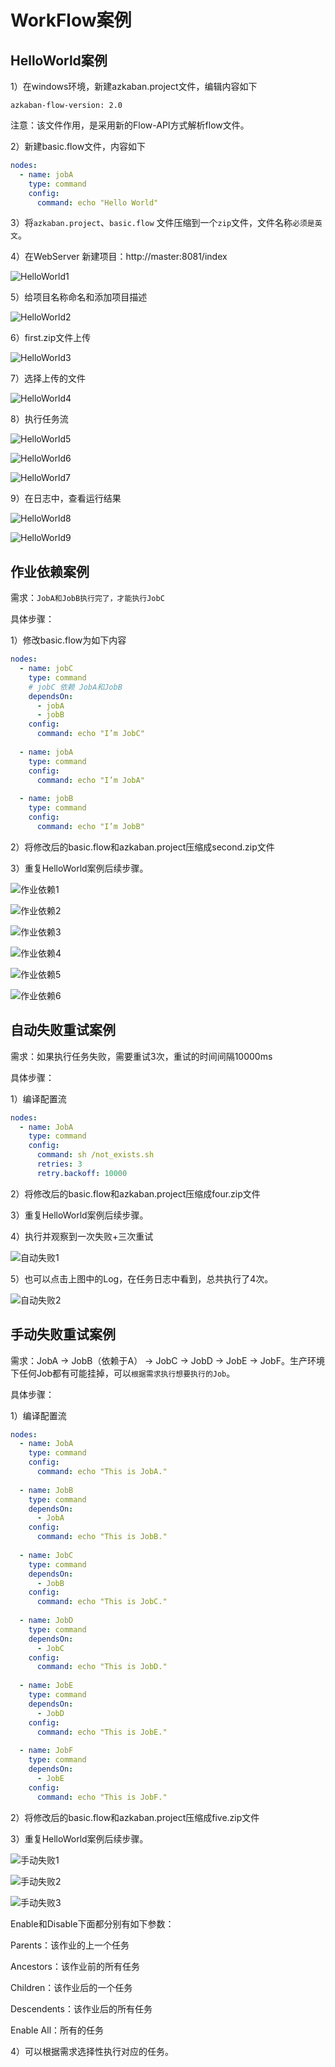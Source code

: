 # WorkFlow案例

## HelloWorld案例

1）在windows环境，新建azkaban.project文件，编辑内容如下  

```
azkaban-flow-version: 2.0  
```

注意：该文件作用，是采用新的Flow-API方式解析flow文件。

2）新建basic.flow文件，内容如下

```yaml
nodes: 
  - name: jobA 
    type: command 
    config: 
      command: echo "Hello World"
```

3）将`azkaban.project`、`basic.flow` 文件压缩到一个`zip`文件，文件名称`必须是英文`。

4）在WebServer 新建项目：http://master:8081/index

![HelloWorld1](img\HelloWorld1.jpg)

5）给项目名称命名和添加项目描述

![HelloWorld2](img\HelloWorld2.jpg)

6）first.zip文件上传

![HelloWorld3](img\HelloWorld3.jpg)

7）选择上传的文件

![HelloWorld4](img\HelloWorld4.jpg)

8）执行任务流

![HelloWorld5](img\HelloWorld5.jpg)

![HelloWorld6](img\HelloWorld6.jpg)

![HelloWorld7](img\HelloWorld7.jpg)

9）在日志中，查看运行结果

![HelloWorld8](img\HelloWorld8.jpg)

![HelloWorld9](img\HelloWorld9.jpg)





## 作业依赖案例

需求：`JobA和JobB执行完了，才能执行JobC` 

具体步骤：  

1）修改basic.flow为如下内容 

```yaml
nodes: 
  - name: jobC 
    type: command 
    # jobC 依赖 JobA和JobB 
    dependsOn: 
      - jobA 
      - jobB 
    config: 
      command: echo "I’m JobC" 
 
  - name: jobA 
    type: command 
    config: 
      command: echo "I’m JobA" 
 
  - name: jobB 
    type: command 
    config: 
      command: echo "I’m JobB" 
```

2）将修改后的basic.flow和azkaban.project压缩成second.zip文件

3）重复HelloWorld案例后续步骤。

![作业依赖1](img\作业依赖1.jpg)

![作业依赖2](img\作业依赖2.jpg)

![作业依赖3](img\作业依赖3.jpg)

![作业依赖4](img\作业依赖4.jpg)

![作业依赖5](img\作业依赖5.png)

![作业依赖6](img\作业依赖6.png)





## 自动失败重试案例

需求：如果执行任务失败，需要重试3次，重试的时间间隔10000ms

具体步骤：  

1）编译配置流

```yaml
nodes: 
  - name: JobA 
    type: command 
    config: 
      command: sh /not_exists.sh 
      retries: 3 
      retry.backoff: 10000 
```

2）将修改后的basic.flow和azkaban.project压缩成four.zip文件

3）重复HelloWorld案例后续步骤。 

4）执行并观察到一次失败+三次重试

![自动失败1](img\自动失败1.jpg)

5）也可以点击上图中的Log，在任务日志中看到，总共执行了4次。

![自动失败2](img\自动失败2.jpg)





## 手动失败重试案例

需求：JobA -> JobB（依赖于A） -> JobC -> JobD -> JobE -> JobF。生产环境下任何Job都有可能挂掉，可以`根据需求执行想要执行的Job`。

具体步骤：  

1）编译配置流

```yaml
nodes: 
  - name: JobA 
    type: command 
    config: 
      command: echo "This is JobA." 
 
  - name: JobB 
    type: command 
    dependsOn: 
      - JobA 
    config: 
      command: echo "This is JobB." 
 
  - name: JobC 
    type: command 
    dependsOn: 
      - JobB 
    config: 
      command: echo "This is JobC." 
 
  - name: JobD 
    type: command 
    dependsOn: 
      - JobC 
    config: 
      command: echo "This is JobD." 
 
  - name: JobE 
    type: command 
    dependsOn: 
      - JobD 
    config: 
      command: echo "This is JobE." 
 
  - name: JobF 
    type: command 
    dependsOn: 
      - JobE 
    config: 
      command: echo "This is JobF."
```

2）将修改后的basic.flow和azkaban.project压缩成five.zip文件

3）重复HelloWorld案例后续步骤。

![手动失败1](img\手动失败1.jpg)

![手动失败2](img\手动失败2.png)

![手动失败3](img\手动失败3.png)

Enable和Disable下面都分别有如下参数：  

Parents：该作业的上一个任务  

Ancestors：该作业前的所有任务  

Children：该作业后的一个任务  

Descendents：该作业后的所有任务  

Enable All：所有的任务

4）可以根据需求选择性执行对应的任务。